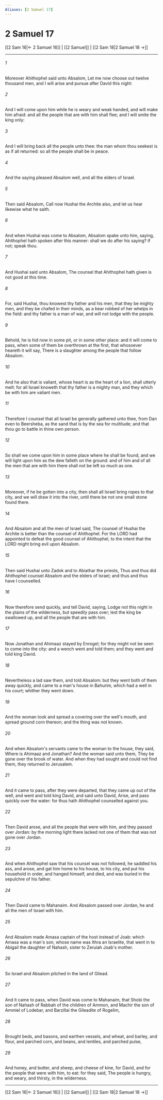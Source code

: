 ```yaml
---
Aliases: [2 Samuel 17]
---
```

# 2 Samuel 17

[[2 Sam 16|← 2 Samuel 16]] | [[2 Samuel]] | [[2 Sam 18|2 Samuel 18 →]]
***



###### 1 
Moreover Ahithophel said unto Absalom, Let me now choose out twelve thousand men, and I will arise and pursue after David this night: 

###### 2 
And I will come upon him while he is weary and weak handed, and will make him afraid: and all the people that are with him shall flee; and I will smite the king only: 

###### 3 
And I will bring back all the people unto thee: the man whom thou seekest is as if all returned: so all the people shall be in peace. 

###### 4 
And the saying pleased Absalom well, and all the elders of Israel. 

###### 5 
Then said Absalom, Call now Hushai the Archite also, and let us hear likewise what he saith. 

###### 6 
And when Hushai was come to Absalom, Absalom spake unto him, saying, Ahithophel hath spoken after this manner: shall we do after his saying? if not; speak thou. 

###### 7 
And Hushai said unto Absalom, The counsel that Ahithophel hath given is not good at this time. 

###### 8 
For, said Hushai, thou knowest thy father and his men, that they be mighty men, and they be chafed in their minds, as a bear robbed of her whelps in the field: and thy father is a man of war, and will not lodge with the people. 

###### 9 
Behold, he is hid now in some pit, or in some other place: and it will come to pass, when some of them be overthrown at the first, that whosoever heareth it will say, There is a slaughter among the people that follow Absalom. 

###### 10 
And he also that is valiant, whose heart is as the heart of a lion, shall utterly melt: for all Israel knoweth that thy father is a mighty man, and they which be with him are valiant men. 

###### 11 
Therefore I counsel that all Israel be generally gathered unto thee, from Dan even to Beersheba, as the sand that is by the sea for multitude; and that thou go to battle in thine own person. 

###### 12 
So shall we come upon him in some place where he shall be found, and we will light upon him as the dew falleth on the ground: and of him and of all the men that are with him there shall not be left so much as one. 

###### 13 
Moreover, if he be gotten into a city, then shall all Israel bring ropes to that city, and we will draw it into the river, until there be not one small stone found there. 

###### 14 
And Absalom and all the men of Israel said, The counsel of Hushai the Archite is better than the counsel of Ahithophel. For the LORD had appointed to defeat the good counsel of Ahithophel, to the intent that the LORD might bring evil upon Absalom. 

###### 15 
Then said Hushai unto Zadok and to Abiathar the priests, Thus and thus did Ahithophel counsel Absalom and the elders of Israel; and thus and thus have I counselled. 

###### 16 
Now therefore send quickly, and tell David, saying, Lodge not this night in the plains of the wilderness, but speedily pass over; lest the king be swallowed up, and all the people that are with him. 

###### 17 
Now Jonathan and Ahimaaz stayed by Enrogel; for they might not be seen to come into the city: and a wench went and told them; and they went and told king David. 

###### 18 
Nevertheless a lad saw them, and told Absalom: but they went both of them away quickly, and came to a man's house in Bahurim, which had a well in his court; whither they went down. 

###### 19 
And the woman took and spread a covering over the well's mouth, and spread ground corn thereon; and the thing was not known. 

###### 20 
And when Absalom's servants came to the woman to the house, they said, Where is Ahimaaz and Jonathan? And the woman said unto them, They be gone over the brook of water. And when they had sought and could not find them, they returned to Jerusalem. 

###### 21 
And it came to pass, after they were departed, that they came up out of the well, and went and told king David, and said unto David, Arise, and pass quickly over the water: for thus hath Ahithophel counselled against you. 

###### 22 
Then David arose, and all the people that were with him, and they passed over Jordan: by the morning light there lacked not one of them that was not gone over Jordan. 

###### 23 
And when Ahithophel saw that his counsel was not followed, he saddled his ass, and arose, and gat him home to his house, to his city, and put his household in order, and hanged himself, and died, and was buried in the sepulchre of his father. 

###### 24 
Then David came to Mahanaim. And Absalom passed over Jordan, he and all the men of Israel with him. 

###### 25 
And Absalom made Amasa captain of the host instead of Joab: which Amasa was a man's son, whose name was Ithra an Israelite, that went in to Abigail the daughter of Nahash, sister to Zeruiah Joab's mother. 

###### 26 
So Israel and Absalom pitched in the land of Gilead. 

###### 27 
And it came to pass, when David was come to Mahanaim, that Shobi the son of Nahash of Rabbah of the children of Ammon, and Machir the son of Ammiel of Lodebar, and Barzillai the Gileadite of Rogelim, 

###### 28 
Brought beds, and basons, and earthen vessels, and wheat, and barley, and flour, and parched corn, and beans, and lentiles, and parched pulse, 

###### 29 
And honey, and butter, and sheep, and cheese of kine, for David, and for the people that were with him, to eat: for they said, The people is hungry, and weary, and thirsty, in the wilderness.

***
[[2 Sam 16|← 2 Samuel 16]] | [[2 Samuel]] | [[2 Sam 18|2 Samuel 18 →]]
